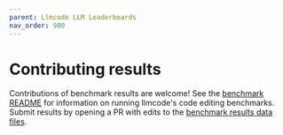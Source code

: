 ```yaml
---
parent: Llmcode LLM Leaderboards
nav_order: 900
---
```


# Contributing results

Contributions of benchmark results are welcome!
See the
[benchmark README](https://github.com/KhulnaSoft/llmcode/blob/main/benchmark/README.md)
for information on running llmcode's code editing benchmarks.
Submit results by opening a PR with edits to the
[benchmark results data files](https://github.com/KhulnaSoft/llmcode/blob/main/docs/site/_data/).

